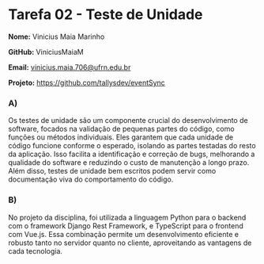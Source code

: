 # Tarefa 02 - Teste de Unidade

**Nome:** Vinicius Maia Marinho

**GitHub:**  ViniciusMaiaM

**Email:** vinicius.maia.706@ufrn.edu.br

**Projeto:** https://github.com/tallysdev/eventSync

### A)

Os testes de unidade são um componente crucial do desenvolvimento de software, focados na validação de pequenas partes do código, como funções ou métodos individuais. Eles garantem que cada unidade de código funcione conforme o esperado, isolando as partes testadas do resto da aplicação. Isso facilita a identificação e correção de bugs, melhorando a qualidade do software e reduzindo o custo de manutenção a longo prazo. Além disso, testes de unidade bem escritos podem servir como documentação viva do comportamento do código.

### B)
No projeto da disciplina, foi utilizada a linguagem Python para o backend com o framework Django Rest Framework, e TypeScript para o frontend com Vue.js. Essa combinação permite um desenvolvimento eficiente e robusto tanto no servidor quanto no cliente, aproveitando as vantagens de cada tecnologia.


